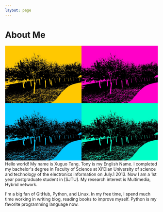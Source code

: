 ```yaml
---
layout: page
---
```


# About Me

<img src="/images/school.jpg"  class="floatpic">
Hello world! My name is Xuguo Tang. Tony is my English Name. I completed my bachelor's degree in Faculty of Science at Xi'Dian University of science and technology of the electronics information on July.1 2013. Now I am a 1st year postgraduate student in [SJTU]. My research interest is Multimedia, Hybrid network.  

I'm a big fan of GitHub, Python, and Linux. In my free time, I spend much time working in writing blog, reading books to improve myself. Python is my favorite programming language now.



[SJTU]:http://www.sjtu.edu.cn